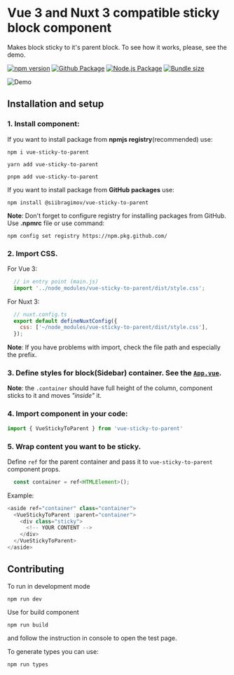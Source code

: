 # Vue 3 and Nuxt 3 compatible sticky block component

Makes block sticky to it's parent block. To see how it works, please, see the demo.

[![npm version](https://badge.fury.io/js/vue-sticky-to-parent.svg)](https://badge.fury.io/js/vue-sticky-to-parent)
[![Github Package](https://github.com/siibragimov/vue-sticky-to-parent/actions/workflows/npm-publish-github-packages.yml/badge.svg)](https://github.com/siibragimov/vue-sticky-to-parent/actions/workflows/npm-publish-github-packages.yml)
[![Node.js Package](https://github.com/siibragimov/vue-sticky-to-parent/actions/workflows/npm-publish.yml/badge.svg)](https://github.com/siibragimov/vue-sticky-to-parent/actions/workflows/npm-publish.yml)
[![Bundle size](https://badgen.net/bundlephobia/minzip/vue-sticky-to-parent)](https://bundlephobia.com/package/vue-sticky-to-parent)

![Demo](https://raw.github.com/siibragimov/vue-sticky-to-parent/main/public/demo.webp)

## Installation and setup

### 1. Install component:
If you want to install package from __npmjs registry__(recommended) use:
```shell
npm i vue-sticky-to-parent
```

```shell
yarn add vue-sticky-to-parent
```

```shell
pnpm add vue-sticky-to-parent
```

If you want to install package from __GitHub packages__ use: 

```shell
npm install @siibragimov/vue-sticky-to-parent
```
**Note**: Don't forget to configure registry for installing packages from GitHub. Use __.npmrc__ file or use command:
```shell
npm config set registry https://npm.pkg.github.com/
```

### 2. Import CSS.
For Vue 3:
```javascript
  // in entry point (main.js)
  import '../node_modules/vue-sticky-to-parent/dist/style.css';
```
For Nuxt 3:
```javascript
  // nuxt.config.ts
  export default defineNuxtConfig({
    css: ['~/node_modules/vue-sticky-to-parent/dist/style.css'],
  });
```
**Note**: If you have problems with import, check the file path and especially the prefix.


### 3. Define styles for block(Sidebar) container. See the [`App.vue`](/src/App.vue).

**Note**: the `.container` should have full height of the column, component sticks to it and moves _"inside"_ it.


### 4. Import component in your code:
```javascript
import { VueStickyToParent } from 'vue-sticky-to-parent'
```


### 5. Wrap content you want to be sticky.
Define `ref` for the parent container and pass it to `vue-sticky-to-parent` component props.

```javascript
  const container = ref<HTMLElement>();
```

Example:
```javascript
<aside ref="container" class="container">
  <VueStickyToParent :parent="container">
    <div class="sticky">
      <!-- YOUR CONTENT -->
    </div>
  </VueStickyToParent>
</aside>
```

## Contributing

To run in development mode 
```shell
npm run dev
```

Use for build component
```shell
npm run build
```
and follow the instruction in console to open the test page.

To generate types you can use:
```shell
npm run types
```
